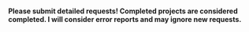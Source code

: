 <h4>Please submit detailed requests! Completed projects are considered completed. I will consider error reports and may ignore new requests.</h4>

